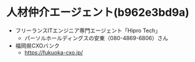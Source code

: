 # 人材仲介エージェント(b962e3bd9a)

- フリーランスITエンジニア専門エージェント「Hipro Tech」
  - パーソルホールディングスの安東（080-4869-6806）さん
- 福岡県CXOバンク
  - https://fukuoka-cxo.jp/
